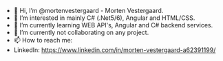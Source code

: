 - 👋 Hi, I’m @mortenvestergaard - Morten Vestergaard.
- 👀 I’m interested in mainly C# (.Net5/6), Angular and HTML/CSS.
- 🌱 I’m currently learning WEB API's, Angular and C# backend services.
- 💞️ I’m currently not collaborating on any project.
- 📫 How to reach me:
- LinkedIn: https://www.linkedin.com/in/morten-vestergaard-a62391199/
<!---
mortenvestergaard/mortenvestergaard is a ✨ special ✨ repository because its `README.md` (this file) appears on your GitHub profile.
You can click the Preview link to take a look at your changes.
--->
